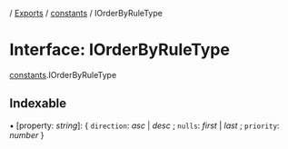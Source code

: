 [](../README.md) / [Exports](../modules.md) / [constants](../modules/constants.md) / IOrderByRuleType

# Interface: IOrderByRuleType

[constants](../modules/constants.md).IOrderByRuleType

## Indexable

▪ [property: *string*]: { `direction`: *asc* \| *desc* ; `nulls`: *first* \| *last* ; `priority`: *number*  }
